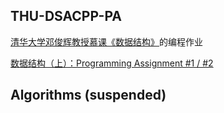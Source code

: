 ## THU-DSACPP-PA
[清华大学邓俊辉教授慕课《数据结构》](http://www.xuetangx.com/courses/course-v1:TsinghuaX+30240184+sp/courseware/b8013a2ea90a4174989bc758330c9422/53f8a6d435084015ab919439d7f5f59a/)的编程作业



[数据结构（上）：Programming Assignment #1 / #2](https://dsa.cs.tsinghua.edu.cn/oj/course.shtml?courseid=58)
## Algorithms (suspended)
